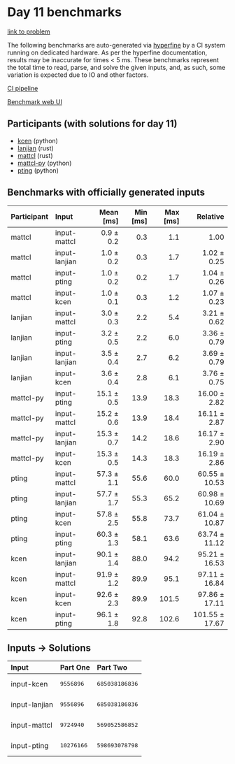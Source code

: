 # Day 11 benchmarks

[link to problem](https://adventofcode.com/2023/day/11)

The following benchmarks are auto-generated via
[hyperfine](https://github.com/sharkdp/hyperfine) by a CI system running on
dedicated hardware. As per the hyperfine documentation, results may be
inaccurate for times < 5 ms. These benchmarks represent the total time to read,
parse, and solve the given inputs, and, as such, some variation is expected due
to IO and other factors.

[CI pipeline](http://ci.papercode.net:8080/teams/main/pipelines/aoc2023)

[Benchmark web UI](https://aoc.ancalagon.black)


## Participants (with solutions for day 11)

- [kcen](https://github.com/kcen/aoc2023) (python)
- [lanjian](https://github.com/lanjian/aoc-2023) (rust)
- [mattcl](https://github.com/mattcl/aoc2023) (rust)
- [mattcl-py](https://github.com/mattcl/aoc2023-py) (python)
- [pting](https://github.com/pting/aoc2023) (python)


## Benchmarks with officially generated inputs

| Participant | Input | Mean [ms] | Min [ms] | Max [ms] | Relative |
|:---|:---|---:|---:|---:|---:|
| mattcl | input-mattcl | 0.9 ± 0.2 | 0.3 | 1.1 | 1.00 |
| mattcl | input-lanjian | 1.0 ± 0.2 | 0.3 | 1.7 | 1.02 ± 0.25 |
| mattcl | input-pting | 1.0 ± 0.2 | 0.2 | 1.7 | 1.04 ± 0.26 |
| mattcl | input-kcen | 1.0 ± 0.1 | 0.3 | 1.2 | 1.07 ± 0.23 |
| lanjian | input-mattcl | 3.0 ± 0.3 | 2.2 | 5.4 | 3.21 ± 0.62 |
| lanjian | input-pting | 3.2 ± 0.5 | 2.2 | 6.0 | 3.36 ± 0.79 |
| lanjian | input-lanjian | 3.5 ± 0.4 | 2.7 | 6.2 | 3.69 ± 0.79 |
| lanjian | input-kcen | 3.6 ± 0.4 | 2.8 | 6.1 | 3.76 ± 0.75 |
| mattcl-py | input-pting | 15.1 ± 0.5 | 13.9 | 18.3 | 16.00 ± 2.82 |
| mattcl-py | input-mattcl | 15.2 ± 0.6 | 13.9 | 18.4 | 16.11 ± 2.87 |
| mattcl-py | input-lanjian | 15.3 ± 0.7 | 14.2 | 18.6 | 16.17 ± 2.90 |
| mattcl-py | input-kcen | 15.3 ± 0.5 | 14.3 | 18.3 | 16.19 ± 2.86 |
| pting | input-mattcl | 57.3 ± 1.1 | 55.6 | 60.0 | 60.55 ± 10.53 |
| pting | input-lanjian | 57.7 ± 1.7 | 55.3 | 65.2 | 60.98 ± 10.69 |
| pting | input-kcen | 57.8 ± 2.5 | 55.8 | 73.7 | 61.04 ± 10.87 |
| pting | input-pting | 60.3 ± 1.3 | 58.1 | 63.6 | 63.74 ± 11.12 |
| kcen | input-lanjian | 90.1 ± 1.4 | 88.0 | 94.2 | 95.21 ± 16.53 |
| kcen | input-mattcl | 91.9 ± 1.2 | 89.9 | 95.1 | 97.11 ± 16.84 |
| kcen | input-kcen | 92.6 ± 2.3 | 89.9 | 101.5 | 97.86 ± 17.11 |
| kcen | input-pting | 96.1 ± 1.8 | 92.8 | 102.6 | 101.55 ± 17.67 |


## Inputs -> Solutions

| Input | Part One | Part Two |
|:---|:---|:---|
|input-kcen|<pre>9556896</pre>|<pre>685038186836</pre>|
|input-lanjian|<pre>9556896</pre>|<pre>685038186836</pre>|
|input-mattcl|<pre>9724940</pre>|<pre>569052586852</pre>|
|input-pting|<pre>10276166</pre>|<pre>598693078798</pre>|